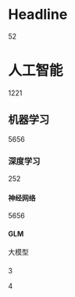 # Headline

52

# 人工智能

1221

## 机器学习

5656

### 深度学习

252

#### 神经网络

5656

#### GLM

大模型

#### 



3

4





